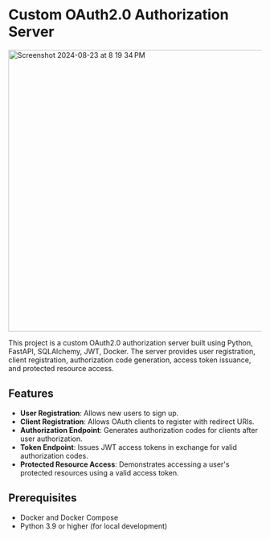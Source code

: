 # Custom OAuth2.0 Authorization Server
<img width="561" alt="Screenshot 2024-08-23 at 8 19 34 PM" src="https://github.com/user-attachments/assets/e11f4c7f-5fd2-4a29-a5ca-104eae01fb41">



This project is a custom OAuth2.0 authorization server built using Python, FastAPI, SQLAlchemy, JWT, Docker. The server provides user registration, client registration, authorization code generation, access token issuance, and protected resource access.

## Features

- **User Registration**: Allows new users to sign up.
- **Client Registration**: Allows OAuth clients to register with redirect URIs.
- **Authorization Endpoint**: Generates authorization codes for clients after user authorization.
- **Token Endpoint**: Issues JWT access tokens in exchange for valid authorization codes.
- **Protected Resource Access**: Demonstrates accessing a user's protected resources using a valid access token.

## Prerequisites

- Docker and Docker Compose
- Python 3.9 or higher (for local development)

